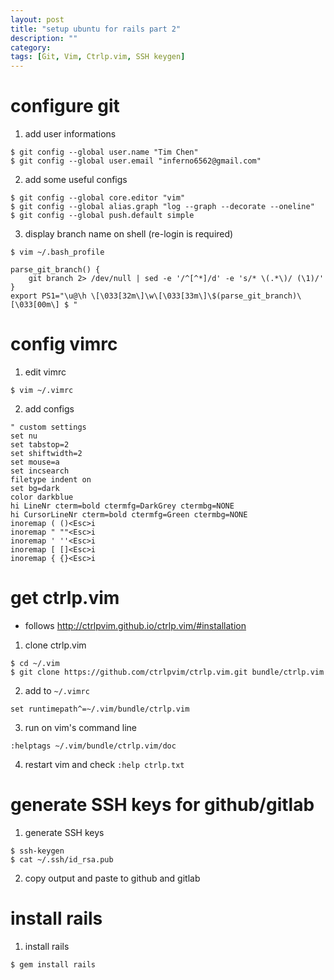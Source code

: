 ```yaml
---
layout: post
title: "setup ubuntu for rails part 2"
description: ""
category: 
tags: [Git, Vim, Ctrlp.vim, SSH keygen]
---
```


# configure git

1. add user informations
```shell
$ git config --global user.name "Tim Chen"
$ git config --global user.email "inferno6562@gmail.com"
```

2. add some useful configs
```shell
$ git config --global core.editor "vim"
$ git config --global alias.graph "log --graph --decorate --oneline"
$ git config --global push.default simple
```

3. display branch name on shell (re-login is required)
```shell
$ vim ~/.bash_profile
```
```shell
parse_git_branch() {
	git branch 2> /dev/null | sed -e '/^[^*]/d' -e 's/* \(.*\)/ (\1)/'
}
export PS1="\u@\h \[\033[32m\]\w\[\033[33m\]\$(parse_git_branch)\[\033[00m\] $ "
```

# config vimrc

1. edit vimrc
```shell
$ vim ~/.vimrc
```

2. add configs
```vim
" custom settings
set nu
set tabstop=2
set shiftwidth=2
set mouse=a
set incsearch
filetype indent on
set bg=dark
color darkblue
hi LineNr cterm=bold ctermfg=DarkGrey ctermbg=NONE
hi CursorLineNr cterm=bold ctermfg=Green ctermbg=NONE
inoremap ( ()<Esc>i
inoremap " ""<Esc>i
inoremap ' ''<Esc>i
inoremap [ []<Esc>i
inoremap { {}<Esc>i
```

# get ctrlp.vim

* follows <http://ctrlpvim.github.io/ctrlp.vim/#installation>

1. clone ctrlp.vim
```shell
$ cd ~/.vim
$ git clone https://github.com/ctrlpvim/ctrlp.vim.git bundle/ctrlp.vim
```

2. add to `~/.vimrc`
```vim
set runtimepath^=~/.vim/bundle/ctrlp.vim
```

3. run on vim's command line
```vim
:helptags ~/.vim/bundle/ctrlp.vim/doc
```

4. restart vim and check `:help ctrlp.txt`

# generate SSH keys for github/gitlab

1. generate SSH keys
```shell
$ ssh-keygen
$ cat ~/.ssh/id_rsa.pub
```

2. copy output and paste to github and gitlab

# install rails

1. install rails
```shell
$ gem install rails
```
